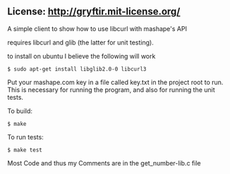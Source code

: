 ## License: http://gryftir.mit-license.org/

A simple client to show how to use libcurl with mashape's API

requires libcurl and glib (the latter for unit testing).

to install on ubuntu I believe the following will work

    $ sudo apt-get install libglib2.0-0 libcurl3


Put your mashape.com key in a file called key.txt in the project root to run.  This is necessary for running the program, and also for running the unit tests.


To build:

    $ make

To run tests:

    $ make test

Most Code and thus my Comments are in the get_number-lib.c file



